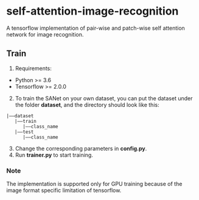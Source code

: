 # self-attention-image-recognition
A tensorflow implementation of pair-wise and patch-wise self attention network for image recognition.

## Train
1. Requirements:
+ Python >= 3.6
+ Tensorflow >= 2.0.0
2. To train the SANet on your own dataset, you can put the dataset under the folder **dataset**, and the directory should look like this:
```
|——dataset 
   |——train
      |——class_name
   |——test
      |——class_name
```
3. Change the corresponding parameters in **config.py**.
5. Run **trainer.py** to start training.

### Note
The implementation is supported only for GPU training because of the image format specific limitation of tensorflow.
